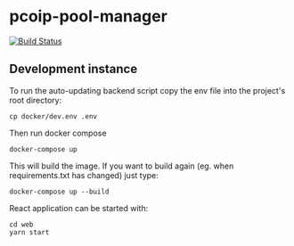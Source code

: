 # pcoip-pool-manager
[![Build Status](https://travis-ci.org/srsly4/pcoip-pool-manager.svg?branch=master)](https://travis-ci.org/srsly4/pcoip-pool-manager)

## Development instance
To run the auto-updating backend script copy the env file into the project's root directory:
```
cp docker/dev.env .env
```
Then run docker compose
```
docker-compose up
```

This will build the image. If you want to build again (eg. when requirements.txt has changed) just type:
```
docker-compose up --build
```

React application can be started with:
```
cd web
yarn start
```
